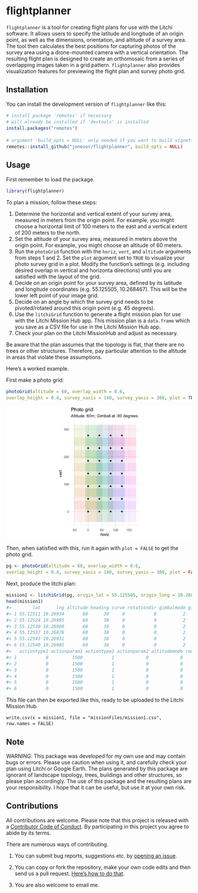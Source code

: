 
<!-- README.md is generated from README.Rmd. Please edit that file -->

# flightplanner

<!-- badges: start -->
<!-- badges: end -->

`flightplanner` is a tool for creating flight plans for use with the
Litchi software. It allows users to specify the latitude and longitude
of an origin point, as well as the dimensions, orientation, and altitude
of a survey area. The tool then calculates the best positions for
capturing photos of the survey area using a drone-mounted camera with a
vertical orientation. The resulting flight plan is designed to create an
orthomosaic from a series of overlapping images taken in a grid pattern.
`flightplanner` also provides visualization features for previewing the
flight plan and survey photo grid.

## Installation

You can install the development version of `flightplanner` like this:

``` r
# install package 'remotes' if necessary
# will already be installed if 'devtools' is installed
install.packages("remotes")

# argument 'build_opts = NULL' only needed if you want to build vignettes
remotes::install_github("jonesor/flightplanner", build_opts = NULL)
```

## Usage

First remember to load the package.

``` r
library(flightplanner)
```

To plan a mission, follow these steps:

1.  Determine the horizontal and vertical extent of your survey area,
    measured in meters from the origin point. For example, you might
    choose a horizontal limit of 100 meters to the east and a vertical
    extent of 200 meters to the north.
2.  Set the altitude of your survey area, measured in meters above the
    origin point. For example, you might choose an altitude of 60
    meters.
3.  Run the `photoGrid` function with the `horiz`, `vert`, and
    `altitude` arguments from steps 1 and 2. Set the `plot` argument set
    to `TRUE` to visualize your photo survey grid in a plot. Modify the
    function’s settings (e.g. including desired overlap in vertical and
    horizonta directions) until you are satisfied with the layout of the
    grid.
4.  Decide on an origin point for your survey area, defined by its
    latitude and longitude coordinates (e.g. 55.125505, 10.268467). This
    will be the lower left point of your image grid.
5.  Decide on an angle by which the survey grid needs to be
    pivoted/rotated around this origin point (e.g. 45 degrees).
6.  Use the `litchiGrid` function to generate a flight mission plan for
    use with the Litchi Mission Hub app. This mission plan is a
    `data.frame` which you save as a CSV file for use in the Litchi
    Mission Hub app.
7.  Check your plan on the Litchi MissionHub and adjust as necessary.

Be aware that the plan assumes that the topology is flat, that there are
no trees or other structures. Therefore, pay particular attention to the
altitude in areas that violate these assumptions.

Here’s a worked example.

First make a photo grid:

``` r
photoGrid(altitude = 60, overlap_width = 0.6,
overlap_height = 0.4, survey_xaxis = 140, survey_yaxis = 300, plot = TRUE)
```

![](README_files/figure-gfm/unnamed-chunk-4-1.png)<!-- -->

Then, when satisfied with this, run it again with `plot = FALSE` to get
the photo grid.

``` r
pg <- photoGrid(altitude = 60, overlap_width = 0.6,
overlap_height = 0.4, survey_xaxis = 140, survey_yaxis = 300, plot = FALSE)
```

Next, produce the litchi plan:

``` r
mission1 <- litchiGrid(pg, origin_lat = 55.125505, origin_long = 10.268467, angle = 38)
head(mission1)
#>        lat      lng altitude heading curve rotationdir gimbalmode gimbalangle
#> 1 55.12511 10.26934       60      38     0           0          2         -90
#> 2 55.12524 10.26905       60      38     0           0          2         -90
#> 3 55.12530 10.26960       60      38     0           0          2         -90
#> 4 55.12537 10.26876       60      38     0           0          2         -90
#> 5 55.12543 10.26931       60      38     0           0          2         -90
#> 6 55.12549 10.26985       60      38     0           0          2         -90
#>   actiontype1 actionparam1 actiontype2 actionparam2 altitudemode rowNumber
#> 1           0         1500           1            0            0         1
#> 2           0         1500           1            0            0         2
#> 3           0         1500           1            0            0         3
#> 4           0         1500           1            0            0         4
#> 5           0         1500           1            0            0         5
#> 6           0         1500           1            0            0         6
```

This file can then be exported like this, ready to be uploaded to the
Litchi Mission Hub.

    write.csv(x = mission1, file = "missionFiles/mission1.csv",
    row.names = FALSE)

## Note

WARNING: This package was developed for my own use and may contain bugs
or errors. Please use caution when using it, and carefully check your
plan using Litchi or Google Earth. The plans generated by this package
are ignorant of landscape topology, trees, buildings and other
structures, so please plan accordingly. The use of this package and the
resulting plans are your responsibility. I hope that it can be useful,
but use it at your own risk.

## Contributions

All contributions are welcome. Please note that this project is released
with a [Contributor Code of
Conduct](https://contributor-covenant.org/version/2/0/CODE_OF_CONDUCT.html).
By participating in this project you agree to abide by its terms.

There are numerous ways of contributing.

1.  You can submit bug reports, suggestions etc. by [opening an
    issue](https://github.com/jonesor/flightplanner/issues).

2.  You can copy or fork the repository, make your own code edits and
    then send us a pull request. [Here’s how to do
    that](https://jarv.is/notes/how-to-pull-request-fork-github/).

3.  You are also welcome to email me.
